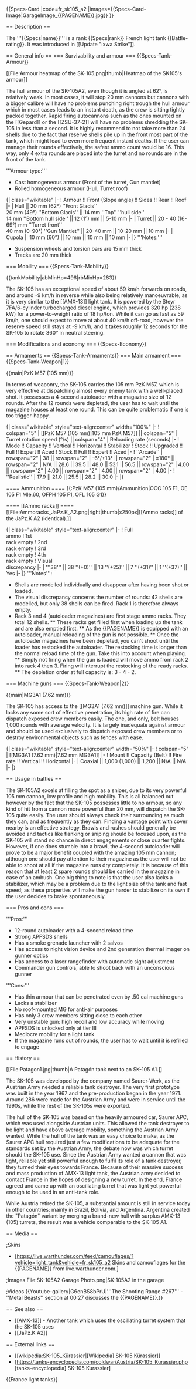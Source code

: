 {{Specs-Card
|code=fr_sk105_a2
|images={{Specs-Card-Image|GarageImage_{{PAGENAME}}.jpg}}
}}

== Description ==
<!-- ''In the description, the first part should be about the history of the creation and combat usage of the vehicle, as well as its key features. In the second part, tell the reader about the ground vehicle in the game. Insert a screenshot of the vehicle, so that if the novice player does not remember the vehicle by name, he will immediately understand what kind of vehicle the article is talking about.'' -->
The '''{{Specs|name}}''' is a rank {{Specs|rank}} French light tank {{Battle-rating}}. It was introduced in [[Update "Ixwa Strike"]].

== General info ==
=== Survivability and armour ===
{{Specs-Tank-Armour}}
<!-- ''Describe armour protection. Note the most well protected and key weak areas. Appreciate the layout of modules as well as the number and location of crew members. Is the level of armour protection sufficient, is the placement of modules helpful for survival in combat? If necessary use a visual template to indicate the most secure and weak zones of the armour.'' -->

[[File:Armour heatmap of the SK-105.png|thumb|Heatmap of the SK105's armour]]

The hull armour of the SK-105A2, even though it is angled at 62°, is relatively weak. In most cases, it will stop 20 mm cannons but cannons with a bigger calibre will have no problems punching right trough the hull armour which in most cases leads to an instant death, as the crew is sitting tightly packed together. Rapid firing autocannons such as the ones mounted on the [[Gepard]] or the [[ZSU-37-2]] will have no problems shredding the SK-105 in less than a second. It is highly recommend to not take more than 24 shells due to the fact that reserve shells pile up in the front most part of the tank, which might lead to even more frequent instant deaths. If the user can manage their rounds effectively, the safest ammo count would be 16. This way, only 4 extra rounds are placed into the turret and no rounds are in the front of the tank.

'''Armour type:'''

* Cast homogeneous armour (Front of the turret, Gun mantlet)
* Rolled homogeneous armour (Hull, Turret roof)

{| class="wikitable"
|-
! Armour !! Front (Slope angle) !! Sides !! Rear !! Roof
|-
| Hull || 20 mm (62°) ''Front Glacis'' <br> 20 mm (49°) ''Bottom Glacis'' || 14 mm ''Top'' ''hull side'' <br> 14 mm ''Bottom hull side'' || 12 (1°) mm  || 5-10 mm
|-
| Turret || 20 - 40 (16-69°) mm ''Turret front'' <br> 40 mm (0-90°) ''Gun Mantlet'' || 20-40 mm || 10-20 mm || 10 mm
|-
| Cupola || 10 mm (60°) || 10 mm || 10 mm || 10 mm
|-
|}
'''Notes:'''

* Suspension wheels and torsion bars are 15 mm thick
* Tracks are 20 mm thick

=== Mobility ===
{{Specs-Tank-Mobility}}
<!-- ''Write about the mobility of the ground vehicle. Estimate the specific power and manoeuvrability, as well as the maximum speed forwards and backwards.'' -->

{{tankMobility|abMinHp=496|rbMinHp=283}}

The SK-105 has an exceptional speed of about 59 km/h forwards on roads, and around -9 km/h in reverse while also being relatively manoeuvrable, as it is very similar to the [[AMX-13]] light tank. It is powered by the Steyr 7FA/6-cylinder turbocharged diesel engine, which provides 320 hp (238 kW) for a power-to-weight ratio of 18 hp/ton. While it can go as fast as 59 km/h, one should expect to move at about 40 km/h off-road, however the reserve speed still stays at -9 km/h, and it takes roughly 12 seconds for the SK-105 to rotate 360° in neutral steering.

=== Modifications and economy ===
{{Specs-Economy}}

== Armaments ==
{{Specs-Tank-Armaments}}
=== Main armament ===
{{Specs-Tank-Weapon|1}}
<!-- ''Give the reader information about the characteristics of the main gun. Assess its effectiveness in a battle based on the reloading speed, ballistics and the power of shells. Do not forget about the flexibility of the fire, that is how quickly the cannon can be aimed at the target, open fire on it and aim at another enemy. Add a link to the main article on the gun: <code><nowiki>{{main|Name of the weapon}}</nowiki></code>. Describe in general terms the ammunition available for the main gun. Give advice on how to use them and how to fill the ammunition storage.'' -->
{{main|PzK M57 (105 mm)}}

In terms of weaponry, the SK-105 carries the 105 mm PzK M57, which is very effective at dispatching almost every enemy tank with a well-placed shot. It possesses a 4-second autoloader with a magazine size of 12 rounds. After the 12 rounds were depleted, the user has to wait until the magazine houses at least one round. This can be quite problematic if one is too trigger-happy.

{| class="wikitable" style="text-align:center" width="100%"
|-
! colspan="5" | [[PzK M57 (105 mm)|105 mm PzK M57]] || colspan="5" | Turret rotation speed (°/s) || colspan="4" | Reloading rate (seconds)
|-
! Mode !! Capacity !! Vertical !! Horizontal !! Stabilizer
! Stock !! Upgraded !! Full !! Expert !! Aced
! Stock !! Full !! Expert !! Aced
|-
! ''Arcade''
| rowspan="2" | 38 || rowspan="2" | -6°/+13° || rowspan="2" | ±180° || rowspan="2" | N/A || 28.6 || 39.5 || 48.0 || 53.1 || 56.5 || rowspan="2" | 4.00 || rowspan="2" | 4.00 || rowspan="2" | 4.00 || rowspan="2" | 4.00
|-
! ''Realistic''
| 17.9 || 21.0 || 25.5 || 28.2 || 30.0
|-
|}

==== Ammunition ====
{{:PzK M57 (105 mm)/Ammunition|OCC 105 F1, OE 105 F1 Mle.60, OFPH 105 F1, OFL 105 G1}}

==== [[Ammo racks]] ====
[[File:Ammoracks_JaPz.K_A2.png|right|thumb|x250px|[[Ammo racks]] of the JaPz.K A2 (identical).]]
<!-- '''Last updated: 2.7.0.173''' -->
{| class="wikitable" style="text-align:center"
|-
! Full<br>ammo
! 1st<br>rack empty
! 2nd<br>rack empty
! 3rd<br>rack empty
! 4th<br>rack empty
! Visual<br>discrepancy
|-
| '''38''' || 38&nbsp;''(+0)'' || 13&nbsp;''(+25)'' || 7&nbsp;''(+31)'' || 1&nbsp;''(+37)'' || Yes
|-
|}
'''Notes''':

* Shells are modelled individually and disappear after having been shot or loaded.
* The visual discrepancy concerns the number of rounds: 42 shells are modelled, but only 38 shells can be fired. Rack 1 is therefore always empty.
* Rack 3 and 4 (autoloader magazines) are first stage ammo racks. They total 12 shells.
** These racks get filled first when loading up the tank and are also emptied first.
** As the {{PAGENAME}} is equipped with an autoloader, manual reloading of the gun is not possible.
** Once the autoloader magazines have been depleted, you can't shoot until the loader has restocked the autoloader. The restocking time is longer than the normal reload time of the gun. Take this into account when playing.
** Simply not firing when the gun is loaded will move ammo from rack 2 into rack 4 then 3. Firing will interrupt the restocking of the ready racks.
** The depletion order at full capacity is: 3 - 4 - 2.

=== Machine guns ===
{{Specs-Tank-Weapon|2}}
<!-- ''Offensive and anti-aircraft machine guns not only allow you to fight some aircraft but also are effective against lightly armoured vehicles. Evaluate machine guns and give recommendations on its use.'' -->
{{main|MG3A1 (7.62 mm)}}

The SK-105 has access to the [[MG3A1 (7.62 mm)]] machine gun. While it lacks any some sort of effective penetration, its high rate of fire can dispatch exposed crew members easily. The one, and only, belt houses 1,000 rounds with average velocity. It is largely inadequate against armour and should be used exclusively to dispatch exposed crew members or to destroy environmental objects such as fences with ease.

{| class="wikitable" style="text-align:center" width="50%"
|-
! colspan="5" | [[MG3A1 (7.62 mm)|7.62 mm MG3A1]]
|-
! Mount !! Capacity (Belt) !! Fire rate !! Vertical !! Horizontal
|-
| Coaxial || 1,000 (1,000) || 1,200 || N/A || N/A
|-
|}

== Usage in battles ==
<!-- ''Describe the tactics of playing in the vehicle, the features of using vehicles in the team and advice on tactics. Refrain from creating a "guide" - do not impose a single point of view but instead give the reader food for thought. Describe the most dangerous enemies and give recommendations on fighting them. If necessary, note the specifics of the game in different modes (AB, RB, SB).'' -->

The SK-105A2 excels at filling the spot as a sniper, due to its very powerful 105 mm cannon, low profile and high mobility. This is all balanced out however by the fact that the SK-105 possesses little to no armour, so any kind of hit from a cannon more powerful than 20 mm, will dispatch the SK-105 quite easily. The user should always check their surrounding as much they can, and as frequently as they can. Finding a vantage point with cover nearby is an effective strategy. Brawls and rushes should generally be avoided and tactics like flanking or sniping should be focused upon, as the SK-105 will stand no chance in direct engagements or close quarter fights. However, if one does stumble into a brawl, the 4-second autoloader will prove to be a major benefit coupled with the amazing 105 mm cannon; although one should pay attention to their magazine as the user will not be able to shoot at all if the magazine runs dry completely. It is because of this reason that at least 2 spare rounds should be carried in the magazine in case of an ambush. One big thing to note is that the user also lacks a stabilizer, which may be a problem due to the light size of the tank and fast speed; as these properties will make the gun harder to stabilize on its own if the user decides to brake spontaneously.

=== Pros and cons ===
<!-- ''Summarise and briefly evaluate the vehicle in terms of its characteristics and combat effectiveness. Mark its pros and cons in a bulleted list. Try not to use more than 6 points for each of the characteristics. Avoid using categorical definitions such as "bad", "good" and the like - use substitutions with softer forms such as "inadequate" and "effective".'' -->

'''Pros:'''

* 12-round autoloader with a 4-second reload time
* Strong APFSDS shells
* Has a smoke grenade launcher with 2 salvos
* Has access to night vision device and 2nd generation thermal imager on gunner optics
* Has access to a laser rangefinder with automatic sight adjustment
* Commander gun controls, able to shoot back with an unconscious gunner

'''Cons:'''

* Has thin armour that can be penetrated even by .50 cal machine guns
* Lacks a stabilizer
* No roof-mounted MG for anti-air purposes
* Has only 3 crew members sitting close to each other
* Very unstable gun: high recoil and low accuracy while moving
* APFSDS is unlocked only at tier III
* Mediocre mobility for a light tank
* If the magazine runs out of rounds, the user has to wait until it is refilled to engage

== History ==
<!-- ''Describe the history of the creation and combat usage of the vehicle in more detail than in the introduction. If the historical reference turns out to be too long, take it to a separate article, taking a link to the article about the vehicle and adding a block "/History" (example: <nowiki>https://wiki.warthunder.com/(Vehicle-name)/History</nowiki>) and add a link to it here using the <code>main</code> template. Be sure to reference text and sources by using <code><nowiki><ref></ref></nowiki></code>, as well as adding them at the end of the article with <code><nowiki><references /></nowiki></code>. This section may also include the vehicle's dev blog entry (if applicable) and the in-game encyclopedia description (under <code><nowiki>=== In-game description ===</nowiki></code>, also if applicable).'' -->
[[File:Patagon1.jpg|thumb|A Patagón tank next to an SK-105 A1.]]

The SK-105 was developed by the company named Saurer-Werk, as the Austrian Army needed a reliable tank destroyer. The very first prototype was built in the year 1967 and the pre-production began in the year 1971. Around 286 were made for the Austrian Army and were in service until the 1990s, while the rest of the SK-105s were exported.

The hull of the SK-105 was based on the heavily armoured car, Saurer APC, which was used alongside Austrian units. This allowed the tank destroyer to be light and have above average mobility, something the Austrian Army wanted. While the hull of the tank was an easy choice to make, as the Saurer APC hull required just a few modifications to be adequate for the standards set by the Austrian Army, the debate now was which turret should the SK-105 use. Since the Austrian Army wanted a cannon that was light, reliable yet still powerful enough to fulfil its role of a tank destroyer, they turned their eyes towards France. Because of their massive success and mass production of AMX-13 light tank, the Austrian army decided to contact France in the hopes of designing a new turret. In the end, France agreed and came up with an oscillating turret that was light yet powerful enough to be used in an anti-tank role.

While Austria retired the SK-105, a substantial amount is still in service today in other countries: mainly in Brazil, Bolivia, and Argentina. Argentina created the "Patagón" variant by merging a brand-new hull with surplus AMX-13 (105) turrets, the result was a vehicle comparable to the SK-105 A1.

== Media ==
<!-- ''Excellent additions to the article would be video guides, screenshots from the game, and photos.'' -->

;Skins

* [https://live.warthunder.com/feed/camouflages/?vehicle=light_tank&vehicle=fr_sk105_a2 Skins and camouflages for the {{PAGENAME}} from live.warthunder.com.]

;Images
<gallery mode="packed-hover" heights="150">
File:SK-105A2 Garage Photo.png|SK-105A2 in the garage
</gallery>

;Videos
{{Youtube-gallery|G6enBS8bPrU|'''The Shooting Range #267''' - ''Metal Beasts'' section at 00:27 discusses the {{PAGENAME}}.}}

== See also ==
<!-- ''Links to the articles on the War Thunder Wiki that you think will be useful for the reader, for example:''
* ''reference to the series of the vehicles;''
* ''links to approximate analogues of other nations and research trees.'' -->

* [[AMX-13]] - Another tank which uses the oscillating turret system that the SK-105 uses
* [[JaPz.K A2]]

== External links ==
<!-- ''Paste links to sources and external resources, such as:''
* ''topic on the official game forum;''
* ''other literature.'' -->

* [[wikipedia:SK-105_Kürassier|[Wikipedia] SK-105 Kürassier]]
* [https://tanks-encyclopedia.com/coldwar/Austria/SK-105_Kurassier.php <nowiki>[tanks-encyclopedia] SK-105 Kurassier</nowiki>]

{{France light tanks}}